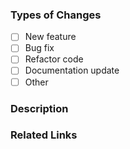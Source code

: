 ### Types of Changes

- [ ] New feature
- [ ] Bug fix
- [ ] Refactor code
- [ ] Documentation update
- [ ] Other

### Description

### Related Links
